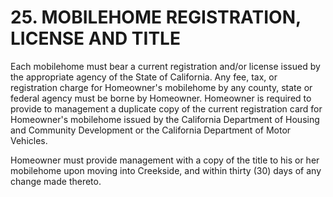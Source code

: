 # 25. MOBILEHOME REGISTRATION, LICENSE AND TITLE
Each mobilehome must bear a current registration and/or license issued by the
appropriate agency of the State of California. Any fee, tax, or registration charge for
Homeowner's mobilehome by any county, state or federal agency must be borne by
Homeowner. Homeowner is required to provide to management a duplicate copy of the
current registration card for Homeowner's mobilehome issued by the California
Department of Housing and Community Development or the California Department of
Motor Vehicles.

Homeowner must provide management with a copy of the title to his or her
mobilehome upon moving into Creekside, and within thirty (30) days of any change
made thereto.
